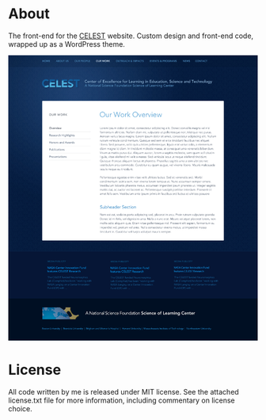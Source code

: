 About
================================================================================

The front-end for the [CELEST](http://celest.bu.edu) website. Custom design and
front-end code, wrapped up as a WordPress theme.

![Front-end Design](design.gif)


License
================================================================================

All code written by me is released under MIT license. See the attached
license.txt file for more information, including commentary on license choice.
